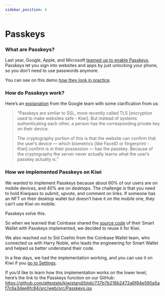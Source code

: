 ```yaml
---
sidebar_position: 6
---
```


# Passkeys

### What are Passkeys?

Last year, Google, Apple, and Microsoft <u>[teamed up to enable Passkeys](https://fidoalliance.org/apple-google-and-microsoft-commit-to-expanded-support-for-fido-standard-to-accelerate-availability-of-passwordless-sign-ins/)</u>. Passkeys let you sign into websites and apps by just unlocking your phone, so you don’t need to use passwords anymore.

You can see on this demo <u>[how they look in practice](https://warpcast.com/timdaub.eth/0x54a27231)</u>.

### How do Passkeys work?

Here’s an <u>[explanation](https://blog.google/inside-google/googlers/ask-a-techspert/how-passkeys-work/)</u> from the Google team with some clarification from us:

> “Passkeys are similar to SSL, more recently called TLS [encryption used to make websites safe - Kiwi]. But instead of systems authenticating each other, a person has the corresponding private key on their device.
>
> The cryptography portion of this is that the website can confirm that the user’s device — which biometrics [like FaceID or fingerprint - Kiwi] confirm is in their possession — has the passkey. Because of the cryptography the server never actually learns what the user’s passkey actually is.”

### How we implemented Passkeys on Kiwi

We wanted to implement Passkeys because about 60% of our users are on mobile devices, and 40% are on desktops. The challenge is that you need to hold Kiwipass to submit, upvote, and comment on links. If someone has an NFT on their desktop wallet but doesn’t have it on the mobile one, they can’t use Kiwi on mobile.

Passkeys solve this.

So when we learned that Coinbase shared the <u>[source code](https://github.com/coinbase/smart-wallet)</u> of their Smart Wallet with Passkeys implemented, we decided to reuse it for Kiwi.

We also reached out to Sid Coehlo from the Coinbase Wallet team, who connected us with Harry Noble, who leads the engineering for Smart Wallet and helped us better understand their code.

In a few days, we had the implementation working, and you can use it on Kiwi if you <u>[go to Settings](https://news.kiwistand.com/settings)</u>.

If you’d like to learn how this implementation works on the lower level, here’s the link to the Passkeys function on our GitHub:
<u>https://github.com/attestate/kiwistand/blob/737b7b218b2472a6f84e590a5af7c6a3dee6fc84/src/web/src/Passkeys.jsx</u>
